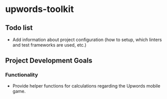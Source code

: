 # upwords-toolkit

## Todo list

- Add information about project configuration (how to setup, which linters and test frameworks are used, etc.)

## Project Development Goals

### Functionality

- Provide helper functions for calculations regarding the Upwords mobile game.
